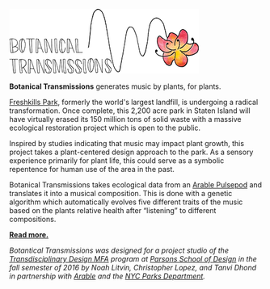 ![Botanical Transmissions](/doc/logo.png?raw=true)

**Botanical Transmissions** generates music by plants, for plants.

[Freshkills Park](http://freshkillspark.org/), formerly the world's largest landfill, is undergoing a radical transformation. Once complete, this 2,200 acre park in Staten Island will have virtually erased its 150 million tons of solid waste with a massive ecological restoration project which is open to the public.

Inspired by studies indicating that music may impact plant growth, this project takes a plant-centered design approach to the park. As a sensory experience primarily for plant life, this could serve as a symbolic repentence for human use of the area in the past.

Botanical Transmissions takes ecological data from an [Arable Pulsepod](https://www.arable.com/) and translates it into a musical composition. This is done with a genetic algorithm which automatically evolves five different traits of the music based on the plants relative health after “listening” to different compositions.

**[Read more.](/doc)**

*Botantical Transmissions was designed for a project studio of the [Transdisciplinary Design MFA](https://www.newschool.edu/parsons/mfa-transdisciplinary-design/) program at [Parsons School of Design](https://www.newschool.edu/parsons/) in the fall semester of 2016 by Noah Litvin, Christopher Lopez, and Tanvi Dhond in partnership with [Arable](https://www.arable.com/) and the [NYC Parks Department](https://www.nycgovparks.org/).*